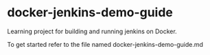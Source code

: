 # docker-jenkins-demo-guide
Learning project for building and running jenkins on Docker.

To get started refer to the file named docker-jenkins-demo-guide.md
